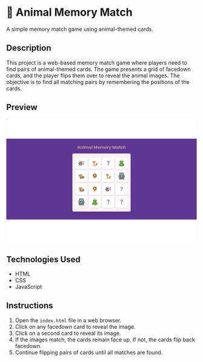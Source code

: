 
# 🧩 Animal Memory Match

A simple memory match game using animal-themed cards.

## Description

This project is a web-based memory match game where players need to find pairs of animal-themed cards. The game presents a grid of facedown cards, and the player flips them over to reveal the animal images. The objective is to find all matching pairs by remembering the positions of the cards.

## Preview

![Game Preview](screenshot.png)


## Technologies Used

- HTML
- CSS
- JavaScript

## Instructions

1. Open the `index.html` file in a web browser.
2. Click on any facedown card to reveal the image.
3. Click on a second card to reveal its image.
4. If the images match, the cards remain face up. If not, the cards flip back facedown.
5. Continue flipping pairs of cards until all matches are found.


